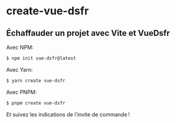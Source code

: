 # create-vue-dsfr

## Échaffauder un projet avec Vite et VueDsfr

Avec NPM:

```bash
$ npm init vue-dsfr@latest
```

Avec Yarn:

```bash
$ yarn create vue-dsfr
```

Avec PNPM:

```bash
$ pnpm create vue-dsfr
```

Et suivez les indications de l’invite de commande !

